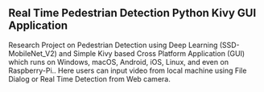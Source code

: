 ## Real Time Pedestrian Detection Python Kivy GUI Application

Research Project on Pedestrian Detection using Deep Learning (SSD-MobileNet_V2) and Simple Kivy based  Cross Platform Application (GUI) which runs on Windows, macOS, Android, iOS, Linux, and even on Raspberry-Pi.. Here users can input video from local machine using File Dialog or Real Time Detection from Web camera.
